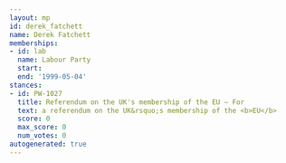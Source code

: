```yaml
---
layout: mp
id: derek_fatchett
name: Derek Fatchett
memberships:
- id: lab
  name: Labour Party
  start: 
  end: '1999-05-04'
stances:
- id: PW-1027
  title: Referendum on the UK's membership of the EU — For
  text: a referendum on the UK&rsquo;s membership of the <b>EU</b>
  score: 0
  max_score: 0
  num_votes: 0
autogenerated: true
---
```

